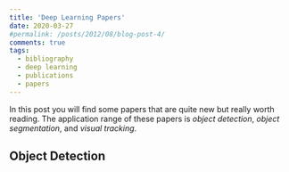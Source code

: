 ```yaml
---
title: 'Deep Learning Papers'
date: 2020-03-27
#permalink: /posts/2012/08/blog-post-4/
comments: true
tags:
  - bibliography
  - deep learning
  - publications
  - papers
---
```


In this post you will find some papers that are quite new but really worth reading. The application range of these papers is *object detection*, *object segmentation*, and *visual tracking*.

## Object Detection